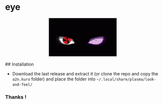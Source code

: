 # eye
<p align="center">
  <a href="https://www.pling.com/p/2280054/">
    <img alt="kuro the cat" src="eye.dokies/contents/splash/images/eye.gif" width="220"/>
  </a>
</p>
## Installation

- Download the last release and extract it (or clone the repo and copy the `a2n.kuro` folder) and place the folder into `~/.local/share/plasma/look-and-feel/`

### Thanks !

